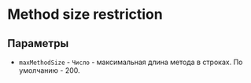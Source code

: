 # Method size restriction

## Параметры

* `maxMethodSize` - `Число` - максимальная длина метода в строках. По умолчанию - 200.
